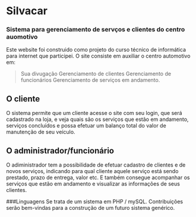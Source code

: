 # Silvacar
### Sistema para gerenciamento de servços e clientes do centro auomotivo


Este website foi construido como projeto do curso técnico de informática para internet que participei.
O site consiste em auxiliar o centro automotivo em:

 > Sua divugação
 > Gerenciamento de clientes
 > Gerenciamento de funcionários
 > Gerenciamento de serviços em andamento.

## O cliente
O sistema permite que um cliente acesse o site com seu login, que será cadastrado na loja, e veja quais são os serviços que estão em andamento, serviços concluídos e possa efetuar um balanço total do valor de manutenção de seu veículo.

## O administrador/funcionário
O adiministrador tem a possibilidade de efetuar cadastro de clientes e de novos serviços, indicando para qual cliente aquele serviço está sendo prestado, prazo de entrega, valor etc. E também consegue acompanhar os serviços que estão em andamento e visualizar as informações de seus clientes.

###Linguagens
Se trata de um sistema em PHP / mySQL. Contribuições serão bem-vindas para a construção de um futuro sistema genérico.